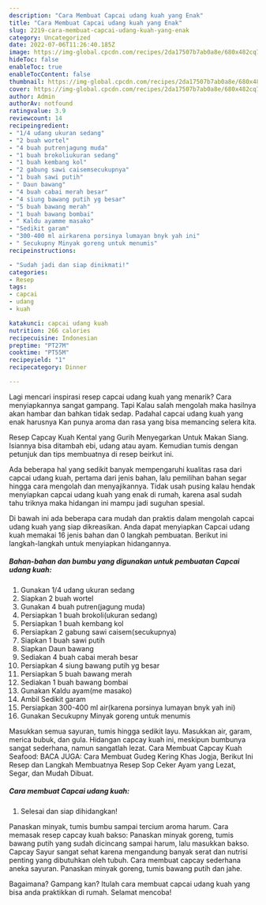 ```yaml
---
description: "Cara Membuat Capcai udang kuah yang Enak"
title: "Cara Membuat Capcai udang kuah yang Enak"
slug: 2219-cara-membuat-capcai-udang-kuah-yang-enak
category: Uncategorized
date: 2022-07-06T11:26:40.185Z
image: https://img-global.cpcdn.com/recipes/2da17507b7ab0a8e/680x482cq70/capcai-udang-kuah-foto-resep-utama.jpg
hideToc: false
enableToc: true
enableTocContent: false
thumbnail: https://img-global.cpcdn.com/recipes/2da17507b7ab0a8e/680x482cq70/capcai-udang-kuah-foto-resep-utama.jpg
cover: https://img-global.cpcdn.com/recipes/2da17507b7ab0a8e/680x482cq70/capcai-udang-kuah-foto-resep-utama.jpg
author: Admin
authorAv: notfound
ratingvalue: 3.9
reviewcount: 14
recipeingredient:
- "1/4 udang ukuran sedang"
- "2 buah wortel"
- "4 buah putrenjagung muda"
- "1 buah brokoliukuran sedang"
- "1 buah kembang kol"
- "2 gabung sawi caisemsecukupnya"
- "1 buah sawi putih"
- " Daun bawang"
- "4 buah cabai merah besar"
- "4 siung bawang putih yg besar"
- "5 buah bawang merah"
- "1 buah bawang bombai"
- " Kaldu ayamme masako"
- "Sedikit garam"
- "300-400 ml airkarena porsinya lumayan bnyk yah ini"
- " Secukupny Minyak goreng untuk menumis"
recipeinstructions:

- "Sudah jadi dan siap dinikmati!"
categories:
- Resep
tags:
- capcai
- udang
- kuah

katakunci: capcai udang kuah 
nutrition: 266 calories
recipecuisine: Indonesian
preptime: "PT27M"
cooktime: "PT55M"
recipeyield: "1"
recipecategory: Dinner

---
```



Lagi mencari inspirasi resep capcai udang kuah yang menarik? Cara menyiapkannya sangat gampang. Tapi Kalau salah mengolah maka hasilnya akan hambar dan bahkan tidak sedap. Padahal capcai udang kuah yang enak harusnya Kan punya aroma dan rasa yang bisa memancing selera kita.


Resep Capcay Kuah Kental yang Gurih Menyegarkan Untuk Makan Siang. Isiannya bisa ditambah ebi, udang atau ayam. Kemudian tumis dengan petunjuk dan tips membuatnya di resep beirkut ini.

Ada beberapa hal yang sedikit banyak mempengaruhi kualitas rasa dari capcai udang kuah, pertama dari jenis bahan, lalu pemilihan bahan segar hingga cara mengolah dan menyajikannya. Tidak usah pusing kalau hendak menyiapkan capcai udang kuah yang enak di rumah, karena asal sudah tahu triknya maka hidangan ini mampu jadi suguhan spesial.


Di bawah ini ada beberapa cara mudah dan praktis dalam mengolah capcai udang kuah yang siap dikreasikan. Anda dapat menyiapkan Capcai udang kuah memakai 16 jenis bahan dan 0 langkah pembuatan. Berikut ini langkah-langkah untuk menyiapkan hidangannya.

<!--inarticleads1-->

##### Bahan-bahan dan bumbu yang digunakan untuk pembuatan Capcai udang kuah:

1. Gunakan 1/4 udang ukuran sedang
1. Siapkan 2 buah wortel
1. Gunakan 4 buah putren(jagung muda)
1. Persiapkan 1 buah brokoli(ukuran sedang)
1. Persiapkan 1 buah kembang kol
1. Persiapkan 2 gabung sawi caisem(secukupnya)
1. Siapkan 1 buah sawi putih
1. Siapkan  Daun bawang
1. Sediakan 4 buah cabai merah besar
1. Persiapkan 4 siung bawang putih yg besar
1. Persiapkan 5 buah bawang merah
1. Sediakan 1 buah bawang bombai
1. Gunakan  Kaldu ayam(me masako)
1. Ambil Sedikit garam
1. Persiapkan 300-400 ml air(karena porsinya lumayan bnyk yah ini)
1. Gunakan  Secukupny Minyak goreng untuk menumis


Masukkan semua sayuran, tumis hingga sedikit layu. Masukkan air, garam, merica bubuk, dan gula. Hidangan capcay kuah ini, meskipun bumbunya sangat sederhana, namun sangatlah lezat. Cara Membuat Capcay Kuah Seafood: BACA JUGA: Cara Membuat Gudeg Kering Khas Jogja, Berikut Ini Resep dan Langkah Membuatnya Resep Sop Ceker Ayam yang Lezat, Segar, dan Mudah Dibuat. 

<!--inarticleads2-->

##### Cara membuat Capcai udang kuah:


1. Selesai dan siap dihidangkan!

Panaskan minyak, tumis bumbu sampai tercium aroma harum. Cara memasak resep capcay kuah bakso: Panaskan minyak goreng, tumis bawang putih yang sudah dicincang sampai harum, lalu masukkan bakso. Capcay Sayur sangat sehat karena mengandung banyak serat dan nutrisi penting yang dibutuhkan oleh tubuh. Cara membuat capcay sederhana aneka sayuran. Panaskan minyak goreng, tumis bawang putih dan jahe. 

Bagaimana? Gampang kan? Itulah cara membuat capcai udang kuah yang bisa anda praktikkan di rumah. Selamat mencoba!
